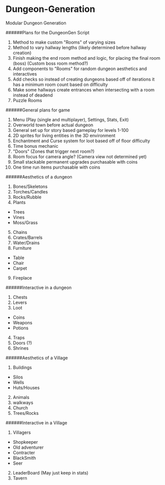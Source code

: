# Dungeon-Generation
Modular Dungeon Generation

######Plans for the DungeonGen Script

1) Method to make custom "Rooms" of varying sizes
2) Method to vary hallway lengths (likely determined before hallway creation) 
3) Finish making the end room method and logic, for placing the final room (boss) (Custom boss room method?)
4) Add components to "Rooms" for random dungeon aesthetics and interactives
5) Add checks so instead of creating dungeons based off of iterations it has a minimum room count based on difficulty
6) Make some hallways create entrances when intersecting with a room instead of deadend
7) Puzzle Rooms


######General plans for game

1) Menu (Play (single and multiplayer), Settings, Stats, Exit)
2) Overworld town before actual dungeon
3) General set up for story based gameplay for levels 1-100
4) 2D sprites for living entities in the 3D environment
5) Enchantment and Curse system for loot based off of floor difficulty
6) Time bonus mechanic
7) "Doors" (Zones that trigger next room?)
8) Room focus for camera angle? (Camera view not determined yet) 
9) Small stackable permanent upgrades purchasable with coins
10) One time run items purchasable with coins


######Aesthetics of a dungeon

1) Bones/Skeletons
2) Torches/Candles
3) Rocks/Rubble
4) Plants
  - Trees
  - Vines
  - Moss/Grass
5) Chains
6) Crates/Barrels
7) Water/Drains
8) Furniture
  - Table
  - Chair
  - Carpet
9) Fireplace


######Interactive in a dungeon

1) Chests
2) Levers
3) Loot
  - Coins
  - Weapons
  - Potions
4) Traps
5) Doors (?)
6) Shrines


######Aesthetics of a Village

1) Buildings
  - Silos
  - Wells
  - Huts/Houses
2) Animals
3) walkways
4) Church
5) Trees/Rocks


######Interactive in a Village

1) Villagers
  - Shopkeeper
  - Old adventurer
  - Contracter
  - BlackSmith
  - Seer
2) LeaderBoard (May just keep in stats)
3) Tavern
